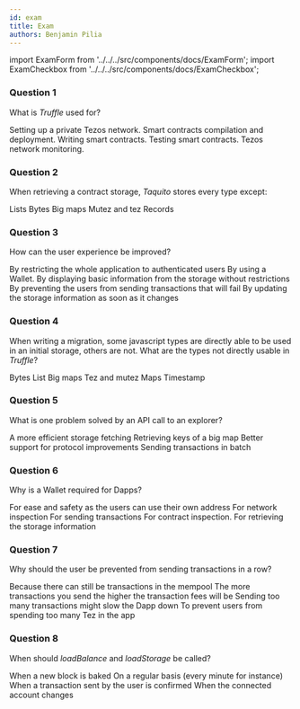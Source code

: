 ```yaml
---
id: exam
title: Exam
authors: Benjamin Pilia
---
```


import ExamForm from '../../../src/components/docs/ExamForm';
import ExamCheckbox from '../../../src/components/docs/ExamCheckbox';

<ExamForm moduleName="How to build a Dapp">

### Question 1

What is _Truffle_ used for?

<ExamCheckbox name="01" isCorrect="false">Setting up a private Tezos network.</ExamCheckbox>
<ExamCheckbox name="02" isCorrect="true">Smart contracts compilation and deployment.</ExamCheckbox>
<ExamCheckbox name="03" isCorrect="false">Writing smart contracts.</ExamCheckbox>
<ExamCheckbox name="04" isCorrect="true">Testing smart contracts.</ExamCheckbox>
<ExamCheckbox name="05" isCorrect="false">Tezos network monitoring.</ExamCheckbox>

### Question 2

When retrieving a contract storage, _Taquito_ stores every type except:

<ExamCheckbox name="10" isCorrect="false">Lists</ExamCheckbox>
<ExamCheckbox name="11" isCorrect="false">Bytes</ExamCheckbox>
<ExamCheckbox name="12" isCorrect="true">Big maps</ExamCheckbox>
<ExamCheckbox name="13" isCorrect="false">Mutez and tez</ExamCheckbox>
<ExamCheckbox name="14" isCorrect="false">Records</ExamCheckbox>

### Question 3

How can the user experience be improved?

<ExamCheckbox name="20" isCorrect="false">By restricting the whole application to authenticated users</ExamCheckbox>
<ExamCheckbox name="21" isCorrect="true">By using a Wallet.</ExamCheckbox>
<ExamCheckbox name="22" isCorrect="true">By displaying basic information from the storage without restrictions</ExamCheckbox>
<ExamCheckbox name="23" isCorrect="true">By preventing the users from sending transactions that will fail</ExamCheckbox>
<ExamCheckbox name="24" isCorrect="false">By updating the storage information as soon as it changes</ExamCheckbox>

### Question 4

When writing a migration, some javascript types are directly able to be used in an initial storage, others are not. What are the types not directly usable in _Truffle_?

<ExamCheckbox name="30" isCorrect="true">Bytes</ExamCheckbox>
<ExamCheckbox name="31" isCorrect="false">List</ExamCheckbox>
<ExamCheckbox name="32" isCorrect="true">Big maps</ExamCheckbox>
<ExamCheckbox name="33" isCorrect="false">Tez and mutez</ExamCheckbox>
<ExamCheckbox name="34" isCorrect="true">Maps</ExamCheckbox>
<ExamCheckbox name="35" isCorrect="false">Timestamp</ExamCheckbox>

### Question 5

What is one problem solved by an API call to an explorer?

<ExamCheckbox name="40" isCorrect="false">A more efficient storage fetching</ExamCheckbox>
<ExamCheckbox name="41" isCorrect="true">Retrieving keys of a big map</ExamCheckbox>
<ExamCheckbox name="42" isCorrect="false">Better support for protocol improvements</ExamCheckbox>
<ExamCheckbox name="43" isCorrect="false">Sending transactions in batch</ExamCheckbox>

### Question 6

Why is a Wallet required for Dapps?

<ExamCheckbox name="50" isCorrect="true">For ease and safety as the users can use their own address</ExamCheckbox>
<ExamCheckbox name="51" isCorrect="false">For network inspection</ExamCheckbox>
<ExamCheckbox name="52" isCorrect="true">For sending transactions</ExamCheckbox>
<ExamCheckbox name="53" isCorrect="false">For contract inspection.</ExamCheckbox>
<ExamCheckbox name="54" isCorrect="false">For retrieving the storage information</ExamCheckbox>

### Question 7

Why should the user be prevented from sending transactions in a row?

<ExamCheckbox name="60" isCorrect="true">Because there can still be transactions in the mempool</ExamCheckbox>
<ExamCheckbox name="61" isCorrect="false">The more transactions you send the higher the transaction fees will be </ExamCheckbox>
<ExamCheckbox name="62" isCorrect="false">Sending too many transactions might slow the Dapp down</ExamCheckbox>
<ExamCheckbox name="63" isCorrect="false">To prevent users from spending too many Tez in the app</ExamCheckbox>

### Question 8

When should _loadBalance_ and _loadStorage_ be called?

<ExamCheckbox name="70" isCorrect="true">When a new block is baked</ExamCheckbox>
<ExamCheckbox name="71" isCorrect="false">On a regular basis (every minute for instance)</ExamCheckbox>
<ExamCheckbox name="72" isCorrect="true">When a transaction sent by the user is confirmed</ExamCheckbox>
<ExamCheckbox name="73" isCorrect="false">When the connected account changes</ExamCheckbox>

</ExamForm>